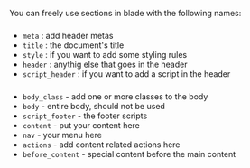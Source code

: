 You can freely use sections in blade with the following names:

### <head>
- `meta` : add header metas
- `title` : the document's title
- `style` : if you want to add some styling rules
- `header` : anythig else that goes in the header
- `script_header` : if you want to add a script in the header

### <body>
- `body_class` - add one or more classes to the body
- `body` - entire body, should not be used
- `script_footer` -  the footer scripts
- `content` - put your content here
- `nav` - your menu here
- `actions` - add content related actions here
- `before_content` - special content before the main content